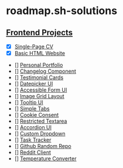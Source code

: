 # roadmap.sh-solutions

## [Frontend Projects](https://roadmap.sh/frontend)

- [x] [Single-Page CV](https://roadmap.sh/projects/single-page-cv)
- [x] [Basic HTML Website](https://roadmap.sh/projects/basic-html-website)
- [] [Personal Portfolio](https://roadmap.sh/projects/portfolio-website)
- [] [Changelog Component](https://roadmap.sh/projects/changelog-component)
- [] [Testimonial Cards](https://roadmap.sh/projects/testimonial-cards)
- [] [Datepicker UI](https://roadmap.sh/projects/datepicker-ui)
- [] [Accessible Form UI](https://roadmap.sh/projects/accessible-form-ui)
- [] [Image Grid Layout](https://roadmap.sh/projects/image-grid)
- [] [Tooltip UI](https://roadmap.sh/projects/tooltip-ui)
- [] [Simple Tabs](https://roadmap.sh/projects/simple-tabs)
- [] [Cookie Consent](https://roadmap.sh/projects/cookie-consent)
- [] [Restricted Textarea](https://roadmap.sh/projects/restricted-textarea)
- [] [Accordion UI](https://roadmap.sh/projects/accordion)
- [] [Custom Dropdown](https://roadmap.sh/projects/custom-dropdown)
- [] [Task Tracker](https://roadmap.sh/projects/task-tracker-js)
- [] [Github Random Repo](https://roadmap.sh/projects/github-random-repo)
- [] [Reddit Client](https://roadmap.sh/projects/reddit-client)
- [] [Temperature Converter](https://roadmap.sh/projects/temperature-converter)
